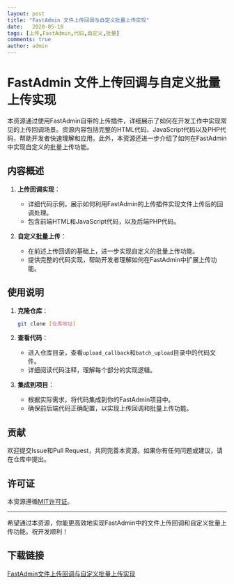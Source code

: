 ```yaml
---
layout: post
title: "FastAdmin 文件上传回调与自定义批量上传实现"
date:   2020-05-18
tags: [上传,FastAdmin,代码,自定义,批量]
comments: true
author: admin
---
```

# FastAdmin 文件上传回调与自定义批量上传实现

本资源通过使用FastAdmin自带的上传插件，详细展示了如何在开发工作中实现常见的上传回调场景。资源内容包括完整的HTML代码、JavaScript代码以及PHP代码，帮助开发者快速理解和应用。此外，本资源还进一步介绍了如何在FastAdmin中实现自定义的批量上传功能。

## 内容概述

1. **上传回调实现**：
   - 详细代码示例，展示如何利用FastAdmin的上传插件实现文件上传后的回调处理。
   - 包含前端HTML和JavaScript代码，以及后端PHP代码。

2. **自定义批量上传**：
   - 在前述上传回调的基础上，进一步实现自定义的批量上传功能。
   - 提供完整的代码实现，帮助开发者理解如何在FastAdmin中扩展上传功能。

## 使用说明

1. **克隆仓库**：
   ```bash
   git clone [仓库地址]
   ```

2. **查看代码**：
   - 进入仓库目录，查看`upload_callback`和`batch_upload`目录中的代码文件。
   - 详细阅读代码注释，理解每个部分的实现逻辑。

3. **集成到项目**：
   - 根据实际需求，将代码集成到你的FastAdmin项目中。
   - 确保前后端代码正确配置，以实现上传回调和批量上传功能。

## 贡献

欢迎提交Issue和Pull Request，共同完善本资源。如果你有任何问题或建议，请在仓库中提出。

## 许可证

本资源遵循[MIT许可证](LICENSE)。

---

希望通过本资源，你能更高效地实现FastAdmin中的文件上传回调和自定义批量上传功能。祝开发顺利！

## 下载链接

[FastAdmin文件上传回调与自定义批量上传实现](https://pan.quark.cn/s/d70fe79a9893)